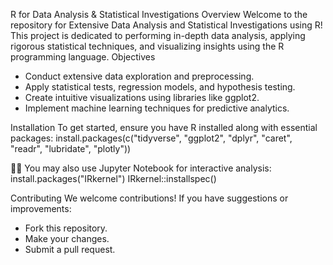 R for Data Analysis & Statistical Investigations
Overview
Welcome to the repository for Extensive Data Analysis and Statistical Investigations using R! This project is dedicated to performing in-depth data analysis, applying rigorous statistical techniques, and visualizing insights using the R programming language.
Objectives
- Conduct extensive data exploration and preprocessing.
- Apply statistical tests, regression models, and hypothesis testing.
- Create intuitive visualizations using libraries like ggplot2.
- Implement machine learning techniques for predictive analytics.

Installation
To get started, ensure you have R installed along with essential packages:
install.packages(c("tidyverse", "ggplot2", "dplyr", "caret", "readr", "lubridate", "plotly"))


You may also use Jupyter Notebook for interactive analysis:
install.packages("IRkernel")
IRkernel::installspec()

Contributing
We welcome contributions! If you have suggestions or improvements:
- Fork this repository.
- Make your changes.
- Submit a pull request.


